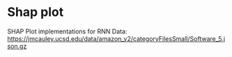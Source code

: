 # Shap plot
SHAP Plot implementations for RNN
Data: https://jmcauley.ucsd.edu/data/amazon_v2/categoryFilesSmall/Software_5.json.gz
